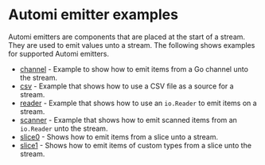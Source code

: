 # Automi emitter examples

Automi emitters are components that are placed at the start of a stream. They
are used to emit values unto a stream.  The following shows examples for supported Automi emitters.

* [channel](./channel) - Example to show how to emit items from a Go channel unto the stream.
* [csv](./csv) - Example that shows how to use a CSV file as a source for a stream.
* [reader](./reader) - Example that shows how to use an `io.Reader` to emit items on a stream.
* [scanner](./scanner) - Example that shows how to emit scanned items from an `io.Reader` unto the stream.
* [slice0](./slice0) - Shows how to emit items from a slice unto a stream.
* [slice1](./slice1) - Shows how to emit items of custom types from a slice unto the stream.